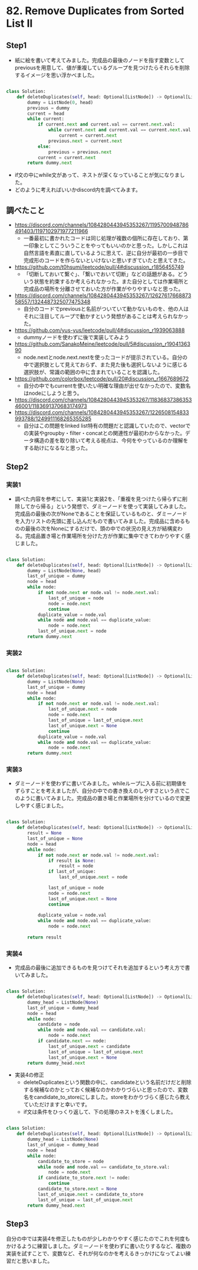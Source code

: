 # 82. Remove Duplicates from Sorted List II

## Step1

- 紙に絵を書いて考えてみました。完成品の最後のノードを指す変数としてpreviousを用意して、値が重複しているグループを見つけたらそれらを削除するイメージを思い浮かべました。


```python

class Solution:
    def deleteDuplicates(self, head: Optional[ListNode]) -> Optional[ListNode]:
        dummy = ListNode(0, head)
        previous = dummy
        current = head
        while current:
            if current.next and current.val == current.next.val:
                while current.next and current.val == current.next.val:
                    current = current.next
                previous.next = current.next
            else:
                previous = previous.next
            current = current.next
        return dummy.next

```

- if文の中にwhile文があって、ネストが深くなっていることが気になりました。
- どのように考えればいいかdiscord内を調べてみます。

## 調べたこと

- https://discord.com/channels/1084280443945353267/1195700948786491403/1197102971977211966
    - 一番最初に書かれたコードは同じ処理が複数の個所に存在しており、第一印象としてこういうことをやってもいいのかと思った。しかしこれは自然言語を素直に直しているように思えて、逆に自分が最初の一歩目で完成形のコードを作らないといけないと思いすぎていたと思えてきた。
- https://github.com/t0hsumi/leetcode/pull/4#discussion_r1856455749
    - 「切断しておいて繋ぐ」、「繋いでおいて切断」などの話題がある。どういう状態を約束するか考えられなかった。また自分としては作業場所と完成品の場所を分離させておいた方が作業がやりやすいなと思った。
- https://discord.com/channels/1084280443945353267/1262761766887358557/1324487325077475348
    - 自分のコードでpreviousと名前がついていて動かないものを、他の人はそれに注目してループで動かすという発想があることは考えられなかった。
- https://github.com/yus-yus/leetcode/pull/4#discussion_r1939063888
    - dummyノードを使わずに後で実装してみよう
- https://github.com/SanakoMeine/leetcode/pull/5#discussion_r1904136390
    - node.nextとnode.next.nextを使ったコードが提示されている。自分の中で選択肢として見えておらず、また見た後も選択しないように感じる選択肢が、常識の範囲の中に含まれていることを認識した。
- https://github.com/colorbox/leetcode/pull/20#discussion_r1667689672
    - 自分の中でもcurrentを使いたい明確な理由が出せなかったので、変数名はnodeにしようと思う。
- https://discord.com/channels/1084280443945353267/1183683738635346001/1183691370683174973
- https://discord.com/channels/1084280443945353267/1226508154833993788/1249911168265355285
    - 自分はこの問題をlinked list特有の問題だと認識していたので、vectorでの実装やgroupby・filter・concatとの関連性が最初わからなかった。データ構造の差を取り除いて考える視点は、今何をやっているのか理解をする助けになるなと思った。

## Step2

### 実装1

- 調べた内容を参考にして、実装1と実装2を、「重複を見つけたら帰らずに削除してから帰る」という発想で、ダミーノードを使って実装してみました。完成品の最後の次がNoneであることを保証しているものと、ダミーノードを入力リストの先頭に差し込んだもので書いてみました。完成品に含めるものの最後の次をNoneにするだけで、頭の中での状況の見え方が結構変わる。完成品置き場と作業場所を分けた方が作業に集中できてわかりやすく感じました。

```python

class Solution:
    def deleteDuplicates(self, head: Optional[ListNode]) -> Optional[ListNode]:
        dummy = ListNode(None, head)
        last_of_unique = dummy
        node = head
        while node:
            if not node.next or node.val != node.next.val:
                last_of_unique = node
                node = node.next
                continue
            duplicate_value = node.val
            while node and node.val == duplicate_value:
                node = node.next
            last_of_unique.next = node
        return dummy.next

```

### 実装2

```python

class Solution:
    def deleteDuplicates(self, head: Optional[ListNode]) -> Optional[ListNode]:
        dummy = ListNode(None)
        last_of_unique = dummy
        node = head
        while node:
            if not node.next or node.val != node.next.val:
                last_of_unique.next = node
                node = node.next
                last_of_unique = last_of_unique.next
                last_of_unique.next = None
                continue
            duplicate_value = node.val
            while node and node.val == duplicate_value:
                node = node.next
        return dummy.next

```

### 実装3

- ダミーノードを使わずに書いてみました。whileループに入る前に初期値をずらすことを考えましたが、自分の中での書き換えのしやすさという点でこのように書いてみました。完成品の置き場と作業場所を分けているので変更しやすく感じました。

```python

class Solution:
    def deleteDuplicates(self, head: Optional[ListNode]) -> Optional[ListNode]:
        result = None
        last_of_unique = None
        node = head
        while node:
            if not node.next or node.val != node.next.val:
                if result is None:
                    result = node
                if last_of_unique:
                    last_of_unique.next = node

                last_of_unique = node
                node = node.next
                last_of_unique.next = None
                continue
            
            duplicate_value = node.val
            while node and node.val == duplicate_value:
                node = node.next
        
        return result

```

### 実装4

- 完成品の最後に追加できるものを見つけてそれを追加するという考え方で書いてみました。

```python

class Solution:
    def deleteDuplicates(self, head: Optional[ListNode]) -> Optional[ListNode]:
        dummy_head = ListNode(None)
        last_of_unique = dummy_head
        node = head
        while node:
            candidate = node
            while node and node.val == candidate.val:
                node = node.next
            if candidate.next == node:
                last_of_unique.next = candidate
                last_of_unique = last_of_unique.next
                last_of_unique.next = None
        return dummy_head.next
```

- 実装4の修正
    - deleteDuplicatesという関数の中に、candidateという名前だけだと削除する候補なのかとっておく候補なのかわかりづらいと思ったので、変数名をcandidate_to_storeにしました。storeをわかりづらく感じたら教えていただけますと幸いです。
    - if文は条件をひっくり返して、下の処理のネストを浅くしました。

```python

class Solution:
    def deleteDuplicates(self, head: Optional[ListNode]) -> Optional[ListNode]:
        dummy_head = ListNode(None)
        last_of_unique = dummy_head
        node = head
        while node:
            candidate_to_store = node
            while node and node.val == candidate_to_store.val:
                node = node.next
            if candidate_to_store.next != node:
                continue
            candidate_to_store.next = None
            last_of_unique.next = candidate_to_store
            last_of_unique = last_of_unique.next
        return dummy_head.next

```

## Step3

自分の中では実装4を修正したものが少しわかりやすく感じたのでこれを何度もかけるように練習しました。ダミーノードを使わずに書いたりするなど、複数の実装を試すことで、変数など、それが何なのかを考えるきっかけになってよい練習だと思いました。